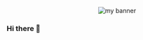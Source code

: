 <p align="center">
  <picture>
    <img width=”200" height=”200" alt="my banner" src="https://github.com/cyrio/cyrio/assets/11318212/399c4fc7-5d0b-493b-9024-5caa12d8d869">
  </picture>
</p>

### Hi there 👋

<!--
**cyrio/cyrio** is a ✨ _special_ ✨ repository because its `README.md` (this file) appears on your GitHub profile.

Here are some ideas to get you started:

- 🔭 I’m currently working on ...
- 🌱 I’m currently learning ...
- 👯 I’m looking to collaborate on ...
- 🤔 I’m looking for help with ...
- 💬 Ask me about ...
- 📫 How to reach me: ...
- 😄 Pronouns: ...
- ⚡ Fun fact: ...
-->

